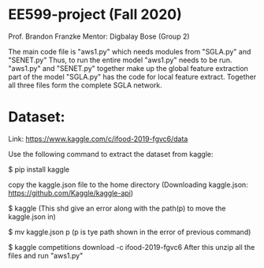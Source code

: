 # EE599-project (Fall 2020)
Prof. Brandon Franzke
Mentor: Digbalay Bose
(Group 2)

The main code file is "aws1.py" which needs modules from "SGLA.py" and "SENET.py"
Thus, to run the entire model "aws1.py" needs to be run.
"aws1.py" and "SENET.py" together make up the global feature extraction part of the model
"SGLA.py" has the code for local feature extract.
Together all three files form the complete SGLA network.

# Dataset:

Link: https://www.kaggle.com/c/ifood-2019-fgvc6/data

Use the following command to extract the dataset from kaggle:

$ pip install kaggle

copy the kaggle.json file to the home directory
(Downloading kaggle.json: https://github.com/Kaggle/kaggle-api)

$ kaggle (This shd give an error along with the path(p) to move the kaggle.json in)

$ mv kaggle.json p (p is tye path shown in the error of previous command)

$ kaggle competitions download -c ifood-2019-fgvc6
After this unzip all the files and run "aws1.py"
